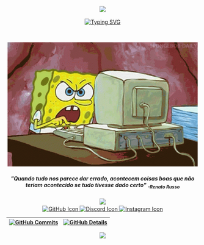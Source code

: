 <p align="center">
  <a href="https://github.com/Raldnei">
<img src="https://readme-typing-svg.demolab.com/?lines=%E2%9A%A1Hi+%F0%9F%91%8B+I%27m+Raldnei!%E2%9A%A1&font=Fira%20Code&center=true&width=1080&height=200&color=00BFFF&vCenter=true&pause=1000&size=65" />
</p>
    <p align="center"><img src="https://readme-typing-svg.demolab.com?font=Fira+Code&pause=1000&color=24F704&center=falso&vCenter=true&repeat=true&random=falso&width=435&lines=P%C3%A1gina+em+Desenvolvimento" alt="Typing SVG" /></a></p>

<br>
<div align="center" >

  ![Status](./imgs/spongebob-computer.gif)
   </div> 
 <h5 align="center">"Quando tudo nos parece dar errado, acontecem coisas boas que não teriam acontecido se tudo tivesse dado certo" <sub>-Renato Russo</sub></h5>

  <div align="center" >
<a href="https://skillicons.dev"   >
  <img src="https://skillicons.dev/icons?i=vscode,css,html,java,python,linux" />
</a>
  <br />

<div align="center">
  <a href="">
    <img src="https://skillicons.dev/icons?i=github" alt="GitHub Icon" />
  </a>
  <a href="">
    <img src="https://skillicons.dev/icons?i=discord" alt="Discord Icon" />
  </a>
  <a href="">
    <img src="https://skillicons.dev/icons?i=instagram" alt="Instagram Icon" />
  </a>
</div>

  </div>
  
 | [![GitHub Commits](http://github-profile-summary-cards.vercel.app/api/cards/productive-time?username=Raldnei&theme=dracula&utcOffset=-3)](https://github.com/vn7n24fzkq/github-profile-summary-cards) | [![GitHub Details](http://github-profile-summary-cards.vercel.app/api/cards/profile-details?username=Raldnei&theme=dracula)](https://github.com/vn7n24fzkq/github-profile-summary-cards) |  
 | ----------- | ----------- |

<p align="center">
  <img src="https://capsule-render.vercel.app/api?type=waving&color=gradient&height=60&section=footer"/>
</p>
 
 
 
##

  
<!--
**Raldnei/Raldnei** is a ✨ _special_ ✨ repository because its `README.md` (this file) appears on your GitHub profile.

Here are some ideas to get you started:

- 🔭 I’m currently working on ...
- 🌱 I’m currently learning ...
- 👯 I’m looking to collaborate on ...
- 🤔 I’m looking for help with ...
- 💬 Ask me about ...
- 📫 How to reach me: ...
- 😄 Pronouns: ...
- ⚡ Fun fact: ...
-->
